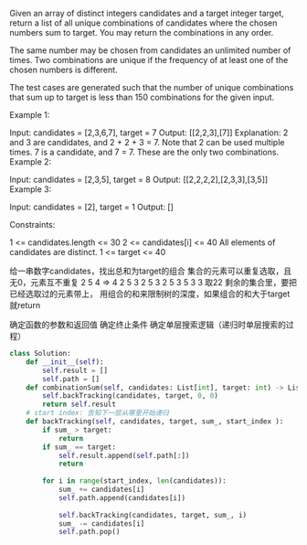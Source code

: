 Given an array of distinct integers candidates and a target integer target, return a list of all unique combinations of candidates where the chosen numbers sum to target. You may return the combinations in any order.

The same number may be chosen from candidates an unlimited number of times. Two combinations are unique if the 
frequency
 of at least one of the chosen numbers is different.

The test cases are generated such that the number of unique combinations that sum up to target is less than 150 combinations for the given input.

 

Example 1:

Input: candidates = [2,3,6,7], target = 7
Output: [[2,2,3],[7]]
Explanation:
2 and 3 are candidates, and 2 + 2 + 3 = 7. Note that 2 can be used multiple times.
7 is a candidate, and 7 = 7.
These are the only two combinations.
Example 2:

Input: candidates = [2,3,5], target = 8
Output: [[2,2,2,2],[2,3,3],[3,5]]
Example 3:

Input: candidates = [2], target = 1
Output: []
 

Constraints:

1 <= candidates.length <= 30
2 <= candidates[i] <= 40
All elements of candidates are distinct.
1 <= target <= 40

给一串数字candidates，找出总和为target的组合
集合的元素可以重复选取，且无0，元素互不重复
2 5 4 => 4
                           2 5 3
                     2         5         3
                  2  5  3     5  3       3
                  取22
剩余的集合里，要把已经选取过的元素带上，
用组合的和来限制树的深度，如果组合的和大于target就return

确定函数的参数和返回值
确定终止条件
确定单层搜索逻辑（递归时单层搜索的过程）


```python
class Solution:
    def __init__(self):
        self.result = []
        self.path = []
    def combinationSum(self, candidates: List[int], target: int) -> List[List[int]]:
        self.backTracking(candidates, target, 0, 0)
        return self.result
    # start index: 告知下一层从哪里开始递归
    def backTracking(self, candidates, target, sum_, start_index ):
        if sum_ > target:
            return
        if sum_ == target:
            self.result.append(self.path[:])
            return
        
        for i in range(start_index, len(candidates)):
            sum_ += candidates[i]
            self.path.append(candidates[i])
            
            self.backTracking(candidates, target, sum_, i)
            sum_ -= candidates[i]
            self.path.pop()
            

```
